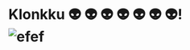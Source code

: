 # Klonkku :alien: :alien: :alien: :alien: :alien: :alien: :alien:!⠀⠀⠀⠀⠀⠀![efef](https://i.ibb.co/qNrjr3N/oveeauki.png)
